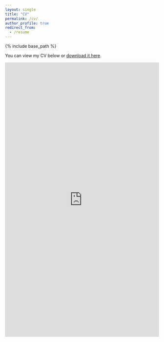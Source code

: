 ```yaml
---
layout: single
title: "CV"
permalink: /cv/
author_profile: true
redirect_from:
  - /resume
---
```


{% include base_path %}

<p>
  You can view my CV below or 
  <a href="{{ '/files/CV_Lyazzat_Sanat.pdf' | relative_url }}" download>download it here</a>.
</p>

<!-- Embed using PDF.js Express -->
<iframe 
  src="https://pdfjs.express/viewer?file={{ site.url }}{{ site.baseurl }}/files/CV_Lyazzat_Sanat.pdf" 
  width="100%" 
  height="900px" 
  style="border: none;">
</iframe>
